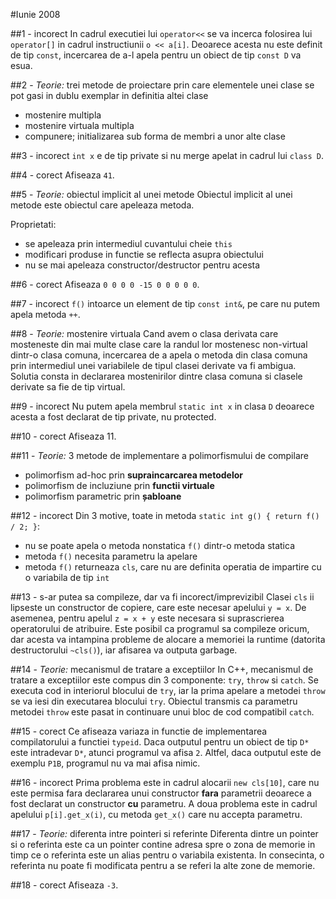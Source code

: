 #Iunie 2008

##1 - incorect
In cadrul executiei lui `operator<<` se va incerca folosirea lui `operator[]` in cadrul instructiunii `o << a[i]`. Deoarece acesta nu este definit de tip `const`, incercarea de a-l apela pentru un obiect de tip `const D` va esua.

##2 - *Teorie:* trei metode de proiectare prin care elementele unei clase se pot gasi in dublu exemplar in definitia altei clase
* mostenire multipla
* mostenire virtuala multipla
* compunere; initializarea sub forma de membri a unor alte clase

##3 - incorect
`int x` e de tip private si nu merge apelat in cadrul lui `class D`.

##4 - corect
Afiseaza `41`.

##5 - *Teorie:* obiectul implicit al unei metode
Obiectul implicit al unei metode este obiectul care apeleaza metoda.

Proprietati:
* se apeleaza prin intermediul cuvantului cheie `this`
* modificari produse in functie se reflecta asupra obiectului
* nu se mai apeleaza constructor/destructor pentru acesta

##6 - corect
Afiseaza `0 0 0 0 -15 0 0 0 0 0`.

##7 - incorect
`f()` intoarce un element de tip `const int&`, pe care nu putem apela metoda `++`.

##8 - *Teorie:* mostenire virtuala
Cand avem o clasa derivata care mosteneste din mai multe clase care la randul lor mostenesc non-virtual dintr-o clasa comuna, incercarea de a apela o metoda din clasa comuna prin intermediul unei variabilele de tipul clasei derivate va fi ambigua. Solutia consta in declararea mostenirilor dintre clasa comuna si clasele derivate sa fie de tip virtual.

##9 - incorect
Nu putem apela membrul `static int x` in clasa `D` deoarece acesta a fost declarat de tip private, nu protected.

##10 - corect
Afiseaza 11.

##11 - *Teorie:* 3 metode de implementare a polimorfismului de compilare
* polimorfism ad-hoc prin **supraincarcarea metodelor**
* polimorfism de incluziune prin **functii virtuale**
* polimorfism parametric prin **șabloane**

##12 - incorect
Din 3 motive, toate in metoda `static int g() { return f() / 2; }`:
* nu se poate apela o metoda nonstatica `f()` dintr-o metoda statica
* metoda `f()` necesita parametru la apelare
* metoda `f()` returneaza `cls`, care nu are definita operatia de impartire cu o variabila de tip `int`

##13 - s-ar putea sa compileze, dar va fi incorect/imprevizibil
Clasei `cls` ii lipseste un constructor de copiere, care este necesar apelului `y = x`. De asemenea, pentru apelul `z = x + y` este necesara si suprascrierea operatorului de atribuire. Este posibil ca programul sa compileze oricum, dar acesta va intampina probleme de alocare a memoriei la runtime (datorita destructorului `~cls()`), iar afisarea va outputa garbage.

##14 - *Teorie:* mecanismul de tratare a exceptiilor
In C++, mecanismul de tratare a exceptiilor este compus din 3 componente: `try`, `throw` si `catch`. Se executa cod in interiorul blocului de `try`, iar la prima apelare a metodei `throw` se va iesi din executarea blocului `try`. Obiectul transmis ca parametru metodei `throw` este pasat in continuare unui bloc de cod compatibil `catch`.

##15 - corect
Ce afiseaza variaza in functie de implementarea compilatorului a functiei `typeid`. Daca outputul pentru un obiect de tip `D*` este intradevar `D*`, atunci programul va afisa `2`. Altfel, daca outputul este de exemplu `P1B`, programul nu va mai afisa nimic.

##16 - incorect
Prima problema este in cadrul alocarii `new cls[10]`, care nu este permisa fara declararea unui constructor **fara** parametrii deoarece a fost declarat un constructor **cu** parametru. A doua problema este in cadrul apelului `p[i].get_x(i)`, cu metoda `get_x()` care nu accepta parametru.

##17 - *Teorie:* diferenta intre pointeri si referinte
Diferenta dintre un pointer si o referinta este ca un pointer contine adresa spre o zona de memorie in timp ce o referinta este un alias pentru o variabila existenta. In consecinta, o referinta nu poate fi modificata pentru a se referi la alte zone de memorie.

##18 - corect
Afiseaza `-3`.